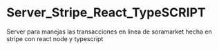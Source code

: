 # Server_Stripe_React_TypeSCRIPT
Server para manejas las transacciones en linea de soramarket hecha en stripe con react node y typescript
